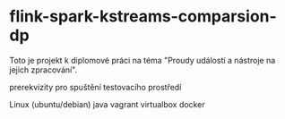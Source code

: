 # flink-spark-kstreams-comparsion-dp
Toto je projekt k diplomové práci na téma "Proudy událostí a nástroje na jejich zpracování".


prerekvizity pro spuštění testovacího prostředí

Linux (ubuntu/debian)
java
vagrant
virtualbox
docker

